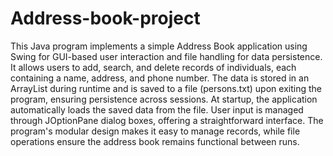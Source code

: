 # Address-book-project

This Java program implements a simple Address Book application using Swing for GUI-based user interaction and file handling for data persistence. It allows users to add, search, and delete records of individuals, each containing a name, address, and phone number. The data is stored in an ArrayList during runtime and is saved to a file (persons.txt) upon exiting the program, ensuring persistence across sessions. At startup, the application automatically loads the saved data from the file. User input is managed through JOptionPane dialog boxes, offering a straightforward interface. The program's modular design makes it easy to manage records, while file operations ensure the address book remains functional between runs.
